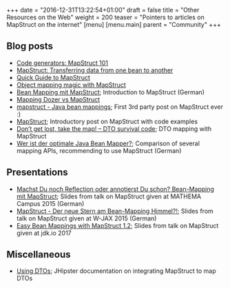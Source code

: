 +++
date = "2016-12-31T13:22:54+01:00"
draft = false
title = "Other Resources on the Web"
weight = 200
teaser = "Pointers to articles on MapStruct on the internet"
[menu]
[menu.main]
parent = "Community"
+++

## Blog posts

* [Code generators: MapStruct 101](https://that-java-guy.blogspot.ch/2017/07/code-generators-mapstruct-101.html)
* [MapStruct: Transferring data from one bean to another](https://www.javacodegeeks.com/2016/12/mapstruct-transferring-data-one-bean-another.html)
* [Quick Guide to MapStruct](http://www.baeldung.com/mapstruct)
* [Object mapping magic with MapStruct](https://amsterdam.luminis.eu/2016/05/31/object-mapping-magic-with-mapstruct/)
* [Bean Mapping mit MapStruct](http://javabarista.blogspot.de/2015/04/bean-mapping-mit-mapstruct.html); Introduction to MapStruct (German)
* [Mapping Dozer vs MapStruct](http://mariusz.wyszomierski.pl/en/mapping-dozer-vs-mapstruct/)
* [mapstruct - Java bean mappings](http://tux2323.blogspot.de/2014/03/mapstruct-java-bean-mappings.html); First 3rd party post on MapStruct ever :)
* [MapStruct](https://samerabdelkafi.wordpress.com/2015/10/18/mapstruct/); Introductory post on MapStruct with code examples
* [Don’t get lost, take the map! – DTO survival code](http://blog.goyello.com/2015/08/11/take-the-map-dto-survival-code/); DTO mapping with MapStruct
* [Wer ist der optimale Java Bean Mapper?](http://www.frank-rahn.de/java-bean-mapper/); Comparison of several mapping APIs, recommending to use MapStruct (German)

## Presentations
* [Machst Du noch Reflection oder annotierst Du schon? Bean-Mapping mit MapStruct](http://www.muchsoft.com/presentations/MATHEMA-Campus-2015-MapStruct.pdf); Slides from talk on MapStruct given at MATHEMA Campus 2015 (German)
* [MapStruct - Der neue Stern am Bean-Mapping Himmel?!](https://www.inovex.de/fileadmin/files/Vortraege/2015/mapstruct-gerrit-brehmer-wjax-11-2015.pdf); Slides from talk on MapStruct given at W-JAX 2015 (German)
* [Easy Bean Mappings with MapStruct 1.2](http://www.muchsoft.com/presentations/MapStruct-JDKIO-2017.pdf); Slides from talk on MapStruct given at jdk.io 2017

## Miscellaneous
* [Using DTOs](http://jhipster.github.io/using_dtos.html); JHipster documentation on integrating MapStruct to map DTOs

